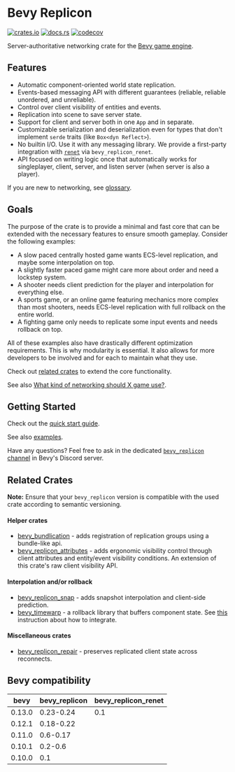 # Bevy Replicon

[![crates.io](https://img.shields.io/crates/v/bevy_replicon)](https://crates.io/crates/bevy_replicon)
[![docs.rs](https://docs.rs/bevy_replicon/badge.svg)](https://docs.rs/bevy_replicon)
[![codecov](https://codecov.io/gh/projectharmonia/bevy_replicon/graph/badge.svg?token=N1G28NQB1L)](https://codecov.io/gh/projectharmonia/bevy_replicon)

Server-authoritative networking crate for the [Bevy game engine](https://bevyengine.org).

## Features

- Automatic component-oriented world state replication.
- Events-based messaging API with different guarantees (reliable, reliable unordered, and unreliable).
- Control over client visibility of entities and events.
- Replication into scene to save server state.
- Support for client and server both in one `App` and in separate.
- Customizable serialization and deserialization even for types that don't implement `serde` traits (like `Box<dyn Reflect>`).
- No builtin I/O. Use it with any messaging library. We provide a first-party integration with [`renet`](https://github.com/lucaspoffo/renet) via `bevy_replicon_renet`.
- API focused on writing logic once that automatically works for singleplayer, client, server, and listen server (when server is also a player).

If you are new to networking, see [glossary](https://gist.github.com/maniwani/f92cc5d827b00163f5846ea7dcb90d44).

## Goals

The purpose of the crate is to provide a minimal and fast core that can be extended with the necessary features to ensure smooth gameplay. Consider the following examples:

- A slow paced centrally hosted game wants ECS-level replication, and maybe some interpolation on top.
- A slightly faster paced game might care more about order and need a lockstep system.
- A shooter needs client prediction for the player and interpolation for everything else.
- A sports game, or an online game featuring mechanics more complex than most shooters, needs ECS-level replication with full rollback on the entire world.
- A fighting game only needs to replicate some input events and needs rollback on top.

All of these examples also have drastically different optimization requirements. This is why modularity is essential. It also allows for more developers to be involved and for each to maintain what they use.

Check out [related crates](#related-crates) to extend the core functionality.

See also [What kind of networking should X game use?](https://github.com/bevyengine/bevy/discussions/8675).

## Getting Started

Check out the [quick start guide](https://docs.rs/bevy_replicon/latest/bevy_replicon).

See also [examples](https://github.com/projectharmonia/bevy_replicon/tree/master/bevy_replicon_renet/examples).

Have any questions? Feel free to ask in the dedicated [`bevy_replicon` channel](https://discord.com/channels/691052431525675048/1090432346907492443) in Bevy's Discord server.

## Related Crates

**Note:** Ensure that your `bevy_replicon` version is compatible with the used crate according to semantic versioning.

#### Helper crates

- [bevy_bundlication](https://github.com/NiseVoid/bevy_bundlication) - adds registration of replication groups using a bundle-like api.
- [bevy_replicon_attributes](https://github.com/UkoeHB/bevy_replicon_attributes) - adds ergonomic visibility control through client attributes and entity/event visibility conditions. An extension of this crate's raw client visibility API.

#### Interpolation and/or rollback

- [bevy_replicon_snap](https://github.com/Bendzae/bevy_replicon_snap) - adds snapshot interpolation and client-side prediction.
- [bevy_timewarp](https://github.com/RJ/bevy_timewarp) - a rollback library that buffers component state. See [this](https://github.com/RJ/bevy_timewarp/blob/main/REPLICON_INTEGRATION.md) instruction about how to integrate.

#### Miscellaneous crates

- [bevy_replicon_repair](https://github.com/UkoeHB/bevy_replicon_repair) - preserves replicated client state across reconnects.

## Bevy compatibility

| bevy   | bevy_replicon | bevy_replicon_renet |
| ------ | ------------- | ------------------- |
| 0.13.0 | 0.23-0.24     | 0.1                 |
| 0.12.1 | 0.18-0.22     |                     |
| 0.11.0 | 0.6-0.17      |                     |
| 0.10.1 | 0.2-0.6       |                     |
| 0.10.0 | 0.1           |                     |
